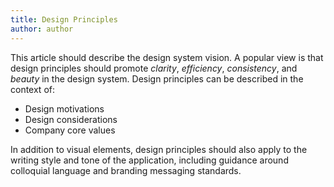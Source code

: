 ```yaml
---
title: Design Principles
author: author
---
```



This article should describe the design system vision. A popular view is that design principles should promote *clarity*, *efficiency*, *consistency*, and *beauty* in the design system. Design principles can be described in the context of:

* Design motivations
* Design considerations
* Company core values

In addition to visual elements, design principles should also apply to the writing style and tone of the application, including guidance around colloquial language and branding messaging standards.
